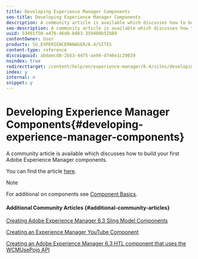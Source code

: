 ```yaml
---
title: Developing Experience Manager Components
seo-title: Developing Experience Manager Components
description: A community article is available which discusses how to build your first Adobe Experience Manager components.
seo-description: A community article is available which discusses how to build your first Adobe Experience Manager components.
uuid: 53401f50-a476-46d8-b663-359480b52b89
contentOwner: User
products: SG_EXPERIENCEMANAGER/6.4/SITES
content-type: reference
discoiquuid: abdaecd8-2b53-4475-ae94-d746e1c29839
noindex: true
redirecttarget: /content/help/en/experience-manager/6-4/sites/developing/using/components-basics
index: y
internal: n
snippet: y
---
```


# Developing Experience Manager Components{#developing-experience-manager-components}

A community article is available which discusses how to build your first Adobe Experience Manager components.

You can find the article [here](https://helpx.adobe.com/experience-manager/using/aem63_components.html).

>[!NOTE]
>
>For additional on components see [Component Basics](../../../sites/developing/using/components-basics.md).

#### Additional Community Articles {#additional-community-articles}

[Creating Adobe Experience Manager 6.3 Sling Model Components](https://helpx.adobe.com/experience-manager/using/aem63_slingmodel.html)

[Creating an Experience Manager YouTube Component](https://helpx.adobe.com/experience-manager/using/aem63_htl_youtube.html)

[Creating an Adobe Experience Manager 6.3 HTL component that uses the WCMUsePojo API](https://helpx.adobe.com/experience-manager/using/aem63_htl.html)
